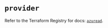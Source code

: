 # `provider`

Refer to the Terraform Registry for docs: [`azuread`](https://registry.terraform.io/providers/hashicorp/azuread/3.6.0/docs).
